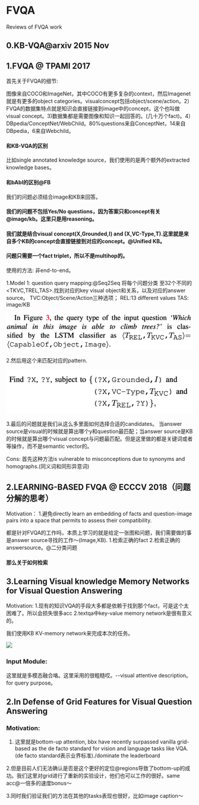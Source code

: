 # FVQA
Reviews of FVQA work

## 0.KB-VQA@arxiv 2015 Nov

## 1.FVQA @ TPAMI 2017

首先关于FVQA的细节:

图像来自COCO和ImageNet，其中COCO有更多复杂的context，然后Imagenet就是有更多的object categories。visualconcept包括object/scene/action。2）FVQA的数据集特点就是知识会直接链接到image中的concept，这个也叫做visual concept。3)数据集都是需要图像和知识一起回答的。(几十万个fact)。4）DBpedia/ConceptNet/WebChild。80%questions来自ConceptNet，14来自DBpedia，6来自Webchild。

#### 和KB-VQA的区别
比如single annotated knowledge source，我们使用的是两个额外的extracted knowledge bases。
#### 和bAbI的区别@FB
我们的问题必须结合image和KB来回答。
#### 我们的问题不包括Yes/No questions，因为答案只和concept有关@image/kb。这里只是用reasoning。
#### 我们就是结合visual concept(X,Grounded,I) and (X,VC-Type,T).这里就是来自多个KB的concept会直接链接到对应的concept。@Unified KB。
#### 问题只需要一个fact triplet，所以不是multihop的。
使用的方法:
非end-to-end。

1.Model 1: question query mapping:@Seq2Seq
将每个问题分类 至32个不同的<TKVC,TREL,TAS>.找到对应的key visual object和关系，以及对应的answer source。
TVC:Object/Scene/Action三种选项；
REL:13 different values
TAS: image/KB

![](FVQA_detail.png)

2.然后用这个来匹配对应的pattern.

![](FVQA_Match.png)

3.最后的问题就是我们从这么多里面如何选择合适的candidates。
当answer source是visual的时候就是算出哪个y和question最匹配；当answer source是KB的时候就是算出哪个visual concept与问题最匹配。但是这里做的都是关键词或者等操作，而不是semantic vector的。

Cons:
首先这种方法is vulnerable to misconceptions due to synonyms and homographs.(同义词和同形异意词)

## 2.LEARNING-BASED FVQA @ ECCCV 2018（问题分解的思考）
Motivation：
1.避免directly learn an embedding of facts and question-image pairs into a space that permits to assess their compatibility.

都是针对FVQA的工作吗，本质上学习的就是给定一张图和问题，我们需要做的事是answer source寻找的工作～(Image,KB).
1.检索正确的fact
2.检索正确的answersource。@二分类问题

#### 那么关于如何检索

## 3.Learning Visual knowledge Memory Networks for Visual Question Answering
Motivation:
1.现有的知识VQA的手段大多都是依赖于找到那个fact，可是这个太困难了。所以会损失很多acc
2.textqa中key-value memory network是很有意义的。

我们使用KB KV-memory network来完成本次的任务。

![](VKMN_framework.png)

### Input Module:
这里就是多模态融合咯。这里采用的很粗糙哎。--visual attentive description。 for query purpose。
##




## 2.In Defense of Grid Features for Visual Question Answering
### Motivation:
1. 这里就是bottom-up attention, bbx have recently surpassed vanilla grid-based as the de facto standard for vision and language tasks like VQA.(de facto standard表示业界标准)./dominate the leaderboard

2.但是目前人们无法确认是否是这个更好的定位@regions导致了bottom-up的成功。我们这里对grid进行了重新的实验设计，他们也可以工作的很好。same acc@一倍多的速度bonus～

3.同时我们验证我们的方法在其他的tasks表现也很好，比如image caption～
